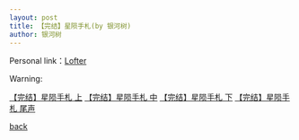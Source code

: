 ```yaml
---
layout: post
title: 【完结】星陨手札(by 银河树)
author: 银河树
---
```


Personal link：[Lofter](https://yinheshu.lofter.com/)

Warning:



[【完结】星陨手札 上](https://allforyanchen.github.io/2020/07/19/post-33-chapter-1.html)
[【完结】星陨手札 中](https://allforyanchen.github.io/2020/07/19/post-33-chapter-2.html)
[【完结】星陨手札 下](https://allforyanchen.github.io/2020/07/19/post-33-chapter-3.html)
[【完结】星陨手札 尾声](https://allforyanchen.github.io/2020/07/19/post-33-chapter-4.html)


[back](https://allforyanchen.github.io/)
